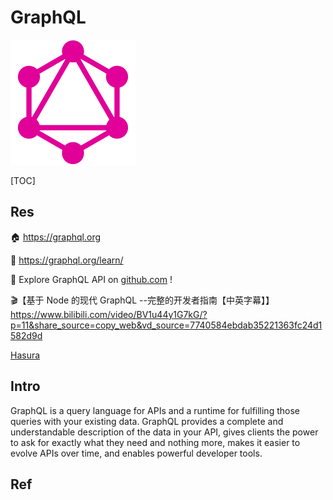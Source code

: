 # GraphQL

![|200](../../../../../../../Assets/Pics/logo.svg)

[TOC]



## Res
🏠 https://graphql.org

📂 https://graphql.org/learn/

🎡 Explore GraphQL API on [github.com](https://docs.github.com/en/graphql/overview/about-the-graphql-api) !

🎬【基于 Node 的现代 GraphQL --完整的开发者指南【中英字幕】】 https://www.bilibili.com/video/BV1u44y1G7kG/?p=11&share_source=copy_web&vd_source=7740584ebdab35221363fc24d1582d9d

[Hasura](https://hasura.io/learn/graphql/intro-graphql/introduction/)



## Intro
GraphQL is a query language for APIs and a runtime for fulfilling those queries with your existing data. GraphQL provides a complete and understandable description of the data in your API, gives clients the power to ask for exactly what they need and nothing more, makes it easier to evolve APIs over time, and enables powerful developer tools.



## Ref